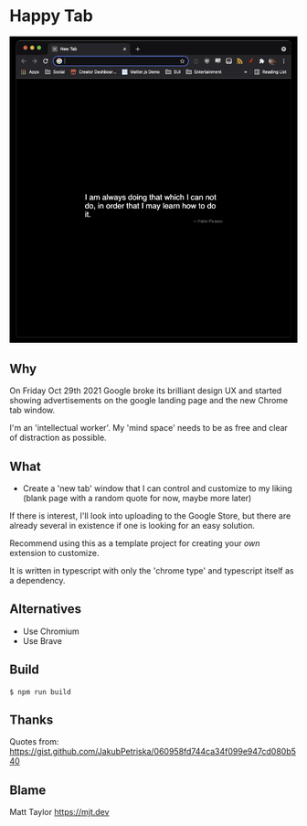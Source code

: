 # Happy Tab

![screenshot](./marketing/happy-tab-screenshot.png)

## Why
On Friday Oct 29th 2021 Google broke its brilliant design UX and started showing advertisements on the google landing page and the new Chrome tab window.

I'm an 'intellectual worker'. My 'mind space' needs to be as free and clear of distraction as possible.

## What

- Create a 'new tab' window that I can control and customize to my liking (blank page with a random quote for now, maybe more later)

If there is interest, I'll look into uploading to the Google Store, but there are already several in existence if one is looking for an easy solution.

Recommend using this as a template project for creating your _own_ extension to customize.

It is written in typescript with only the 'chrome type' and typescript itself as a dependency.

## Alternatives
- Use Chromium
- Use Brave

## Build

```
$ npm run build
```

## Thanks
Quotes from: https://gist.github.com/JakubPetriska/060958fd744ca34f099e947cd080b540

## Blame

Matt Taylor https://mjt.dev